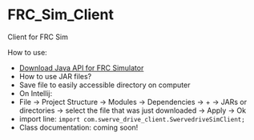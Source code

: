 # FRC_Sim_Client
Client for FRC Sim

How to use:
- [Download Java API for FRC Simulator](https://raw.githubusercontent.com/3LucasZ/FRC-Simulator-Client/main/FRC-Simulator-Client-Java/out/artifacts/FRC_Simulator_Client_Java_jar/FRC-Simulator-Client-Java.jar?token=ARHEUQU3DHQBTMOKZMUCYL3BUHPRO)
- How to use JAR files?
- Save file to easily accessible directory on computer
- On Intellij: 
- File -> Project Structure -> Modules -> Dependencies -> + -> JARs or directories -> select the file that was just downloaded -> Apply -> Ok
- import line: `import com.swerve_drive_client.SwervedriveSimClient;`
- Class documentation: coming soon!
